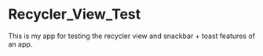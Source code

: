 # Recycler_View_Test

This is my app for testing the recycler view and snackbar + toast features of an app.
